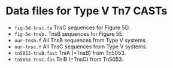 # Data files for Type V Tn7 CASTs

  - `fig-5d-tnsc.fa` TnsC sequences for Figure 5D.
  - `fig-5e-tnsb.` TnsB sequences for Figure 5E.
  - `our-tnsb.f` All TnsB sequences from Type V systems.
  - `our-tnsc.f` All TnsC sequences from Type V systems.
  - `tn5053-tnsB.fast` TniA (=TnsB) from Tn5053.
  - `tn5053-tnsC.fas` TniB (=TnsC) from Tn5053.
